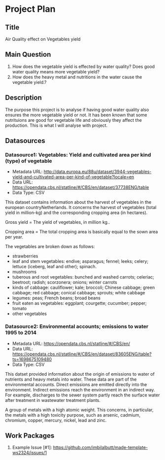 # Project Plan

## Title
<!-- Give your project a short title. -->
Air Quality effect on Vegetables yield

## Main Question

<!-- Think about one main question you want to answer based on the data. -->
1. How does the vegetable yield is effected by water quality? Does good water quality means more vegetable yield?
2. How does the heavy metal and nutritions in the water cause the vegetable yield.?

## Description

<!-- Describe your data science project in max. 200 words. Consider writing about why and how you attempt it. -->
The purpose this project is to analyse if having good water quality also ensures the more vegetable yield
or not. It has been known that some nutrituions are good for vegetable life and obviously they affect
the production. This is what I will analyse with project.

## Datasources

<!-- Describe each datasources you plan to use in a section. Use the prefic "DatasourceX" where X is the id of the datasource. -->

### Datasource1: Vegetables: Yield and cultivated area per kind (type) of vegetable
* Metadata URL: http://data.europa.eu/88u/dataset/3944-vegetables-yield-and-cultivated-area-per-kind-of-vegetable?locale=en 
* Data URL:  https://opendata.cbs.nl/statline/#/CBS/en/dataset/37738ENG/table 
* Data Type: CSV


This dataset contains information about the harvest of vegetables in the european countryNetherlands.
It concerns the harvest of vegetables (total yield in million-kg) and the corresponding cropping area (in hectares).

Gross yield = The yield of vegetables, in million kg..

Cropping area = The total cropping area is basically equal to the sown area per year.

The vegetables are broken down as follows:
- strawberries
- leaf and stem vegetables: endive; asparagus; fennel; leeks; celery; lettuce (iceberg, leaf and other); spinach.
- mushrooms
- tuberous and root vegetables: bunched and washed carrots; celeriac; beetroot; radish; scorzonera; onions; winter carrots
- kinds of cabbage: cauliflower; kale; broccoli; Chinese cabbage; green cabbage; red cabbage; conical cabbage; sprouts; white cabbage
- legumes: peas; French beans; broad beans
- fruit eaten as vegetables: eggplant; courgette; cucumber; pepper; tomato
- other vegetables

### Datasource2: Environmental accounts; emissions to water 1995 to 2014
* Metadata URL: https://opendata.cbs.nl/statline/#/CBS/en/ 
* Data URL: https://opendata.cbs.nl/statline/#/CBS/en/dataset/83605ENG/table?ts=1698675109480
* Data Type: CSV

This datset provided information about the origin of emissions to water of nutrients and heavy metals into water. These data are part of the environmental accounts. Direct emissions are emitted directly into the environment. Indirect emissions reach the environment in an indirect way. For example, discharges to the sewer system partly reach the surface water after treatment in wastewater treatment plants.

A group of metals with a high atomic weight. This concerns, in particular, the metals with a high toxicity purpose, such as arsenic, cadmium, chromium, copper, mercury, nickel, lead and zinc.

## Work Packages

<!-- List of work packages ordered sequentially, each pointing to an issue with more details. -->

1. Example Issue [#1]: https://github.com/imbilalbutt/made-template-ws2324/issues/1